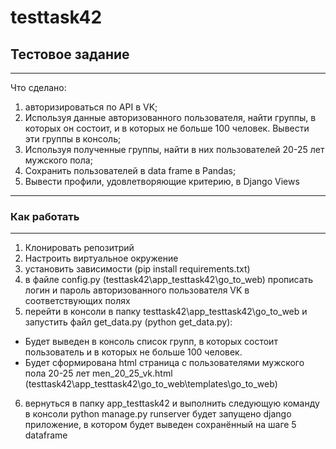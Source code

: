 # testtask42
## Тестовое задание
---
Что сделано:
1) авторизироваться по API в VK;
2) Используя данные авторизованного пользователя, найти группы, в которых он состоит, и в которых не больше 100 человек. Вывести эти группы в консоль;
3) Используя полученные группы, найти в них пользователей 20-25 лет мужского пола;
4) Сохранить пользователей в data frame в Pandas;
5) Вывести профили, удовлетворяющие критерию, в Django Views
---
### Как работать
---
1) Клонировать репозитрий
2) Настроить виртуальное окружение
3) установить зависимости (pip install requirements.txt)
4) в файле config.py (testtask42\app_testtask42\go_to_web)
прописать логин и пароль авторизованного пользователя VK
в соответствующих полях
5) перейти в консоли в папку testtask42\app_testtask42\go_to_web
и запустить файл get_data.py (python get_data.py):
- Будет выведен в консоль список групп, в которых состоит пользователь
и в которых не больше 100 человек.
- Будет сформирована html страница с пользователями мужского пола
20-25 лет men_20_25_vk.html
(testtask42\app_testtask42\go_to_web\templates\go_to_web)
6) вернуться в папку app_testtask42 и выполнить следующую команду в консоли
python manage.py runserver
будет запущено django приложение, в котором будет выведен 
сохранённый на шаге 5 dataframe 
